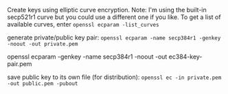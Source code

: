 Create keys using elliptic curve encryption. Note: I'm using the built-in
secp521r1 curve but you could use a different one if you like. To get a list of
available curves, enter `openssl ecparam -list_curves`

generate private/public key pair:
`openssl ecparam -name secp384r1 -genkey -noout -out private.pem`

openssl ecparam -genkey -name secp384r1 -noout -out ec384-key-pair.pem

save public key to its own file (for distribution):
`openssl ec -in private.pem -out public.pem -pubout`
